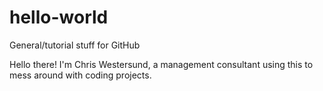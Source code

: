 # hello-world
General/tutorial stuff for GitHub

Hello there! I'm Chris Westersund, a management consultant using this to mess around with coding projects.

